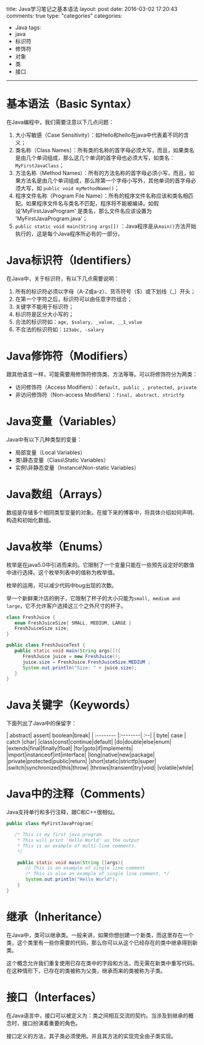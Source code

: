 title: Java学习笔记之基本语法
layout: post
date: 2016-03-02 17:20:43  
comments: true
type: "categories"
categories: 
- Java
tags: 
- java
- 标识符
- 修饰符
- 对象
- 类
- 接口

---
# 基本语法（Basic Syntax）
在Java编程中，我们需要注意以下几点问题：

1. 大小写敏感（Case Sensitivity）：如Hello和hello在java中代表着不同的含义；
2. 类名称（Class Names）：所有类的名称的首字母必须大写，而且，如果类名是由几个单词组成，那么这几个单词的首字母也必须大写，如类名：`MyFirstJavaClass`；
3. 方法名称（Method Names）：所有的方法名称的首字母必须小写，而且，如果方法名是由几个单词组成，那么除第一个字母小写外，其他单词的首字母必须大写，如 `public void myMethodName()`；
4. 程序文件名称（Program File Name）：所有的程序文件名称应该和类名相匹配。如果程序文件名与类名不匹配，程序将不能被编译。如假设'MyFirstJavaProgram' 是类名，那么文件名应该设置为 'MyFirstJavaProgram.java'；
5. `public static void main(String args[])` ：Java程序是从`main()`方法开始执行的，这是每个Java程序所必有的一部分。

<!--more-->

# Java标识符（Identifiers）
在Java中，关于标识符，有以下几点需要说明：

1. 所有的标识符必须以字母（A-Z或a-z）、货币符号（$）或下划线（_）开头；
2. 在第一个字符之后，标识符可以由任意字符组合；
3. 关键字不能用于标识符；
4. 标识符是区分大小写的；
5. 合法的标识符如：`age, $salary, _value, __1_value`
6. 不合法的标识符如：`123abc, -salary`

# Java修饰符（Modifiers）
跟其他语言一样，可能需要用修饰符修饰类、方法等等。可以将修饰符分为两类：

- 访问修饰符（Access Modifiers）：`default, public , protected, private`
- 非访问修饰符（Non-access Modifiers）：`final, abstract, strictfp`

# Java变量（Variables）
Java中有以下几种类型的变量：

- 局部变量（Local Variables）
- 类\静态变量（Class\Static Variables）
- 实例\非静态变量（Instance\Non-static Variables）

# Java数组（Arrays）
数组是存储多个相同类型变量的对象。在接下来的博客中，将具体介绍如何声明、构造和初始化数组。

# Java枚举（Enums）
枚举是在java5.0中引进而来的。它限制了一个变量只能在一些预先设定好的数值中进行选择。这个枚举列表中的值称为枚举值。

枚举的运用，可以减少代码中bug出现的次数。

举一个新鲜果汁店的例子，它限制了杯子的大小只能为`small, medium and large`，它不允许客户选择这三个之外尺寸的杯子。

```java
class FreshJuice {
   enum FreshJuiceSize{ SMALL, MEDIUM, LARGE }
   FreshJuiceSize size;
}

public class FreshJuiceTest {
   public static void main(String args[]){
      FreshJuice juice = new FreshJuice();
      juice.size = FreshJuice.FreshJuiceSize.MEDIUM ;
      System.out.println("Size: " + juice.size);
   }
}
```

# Java关键字（Keywords）
下面列出了Java中的保留字：

| abstract|    assert| boolean|break|
| :-------- |:--------| :--|
| byte| case |  catch   |char|
|class|const|continue|default|
|do|double|else|enum|
|extends|final|finally|float|
|for|goto|if|implements|
|import|instanceof|int|interface|
|long|native|new|package|
|private|protected|public|return|
|short|static|strictfp|super|
|switch|synchronized|this|throw|
|throws|transient|try|void|
|volatile|while|

# Java中的注释（Comments）
Java支持单行和多行注释，跟C和C++很相似。

```java
public class MyFirstJavaProgram{

   /* This is my first java program.
    * This will print 'Hello World' as the output
    * This is an example of multi-line comments.
    */

    public static void main(String []args){
       // This is an example of single line comment
       /* This is also an example of single line comment. */
       System.out.println("Hello World"); 
    }
} 
```

# 继承（Inheritance）
在Java中，类可以继承类。一般来讲，如果你想创建一个新类，而这里存在一个类，这个类里有一些你需要的代码，那么你可以从这个已经存在的类中继承得到新类。

这个概念允许我们重复使用已存在类中的字段和方法，而无需在新类中重写代码。在这种情形下，已存在的类被称为父类，继承而来的类被称为子类。

# 接口（Interfaces）
在Java语言中，接口可以被定义为：类之间相互交流的契约。当涉及到继承的概念时，接口扮演着重要的角色。

接口定义的方法，其子类必须使用。并且其方法的实现完全由子类实现。